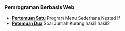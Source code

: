 ### **Pemrograman Berbasis Web**

- **[Pertemuan Satu](https://github.com/aninnndy/ilab-tpt/blob/main/TOPIK-1/activity/kali-tambah-kurang.c)** Program Menu Sederhana Nested If
- **[Petemuan Dua](https://github.com/aninnndy/ilab-tpt/blob/main/TOPIK-1/activity/tambah-kurang.c)** Soal Jumlah Kurang hasil1 hasil2

